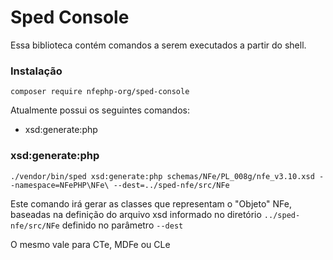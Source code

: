 # Sped Console

Essa biblioteca contém comandos a serem executados a partir do shell.

### Instalação

```text
composer require nfephp-org/sped-console
```

Atualmente possui os seguintes comandos:

* xsd:generate:php

### xsd:generate:php

```shell
./vendor/bin/sped xsd:generate:php schemas/NFe/PL_008g/nfe_v3.10.xsd --namespace=NFePHP\NFe\ --dest=../sped-nfe/src/NFe
```

Este comando irá gerar as classes que representam o "Objeto" NFe, baseadas na definição do arquivo xsd informado no diretório `../sped-nfe/src/NFe` definido no parâmetro `--dest`


O mesmo vale para CTe, MDFe ou CLe